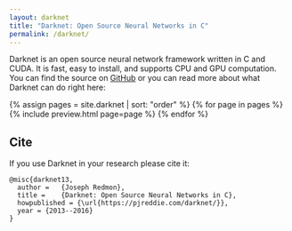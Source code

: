 ```yaml
---
layout: darknet
title: "Darknet: Open Source Neural Networks in C"
permalink: /darknet/
---
```


Darknet is an open source neural network framework written in C and CUDA. It is fast, easy to install, and supports CPU and GPU computation. You can find the source on [GitHub](https://github.com/pjreddie/darknet) or you can read more about what Darknet can do right here:

{% assign pages = site.darknet | sort: "order" %}
{% for page in pages %}
{% include preview.html page=page %}
{% endfor %}

## Cite ##

If you use Darknet in your research please cite it:

```
@misc{darknet13,
  author =   {Joseph Redmon},
  title =    {Darknet: Open Source Neural Networks in C},
  howpublished = {\url{https://pjreddie.com/darknet/}},
  year = {2013--2016}
}
```


